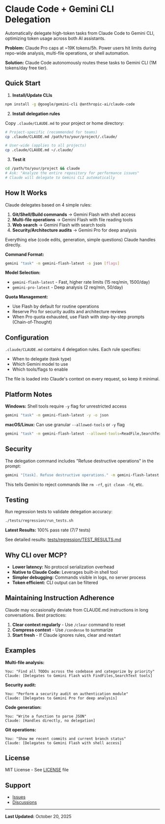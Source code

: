 # Claude Code + Gemini CLI Delegation

Automatically delegate high-token tasks from Claude Code to Gemini CLI, optimizing token usage across both AI assistants.

**Problem:** Claude Pro caps at ~19K tokens/5h. Power users hit limits during repo-wide analysis, multi-file operations, or shell automation.

**Solution:** Claude Code autonomously routes these tasks to Gemini CLI (1M tokens/day free tier).

## Quick Start

1. **Install/Update CLIs**
```bash
npm install -g @google/gemini-cli @anthropic-ai/claude-code
```

2. **Install delegation rules**

Copy `.claude/CLAUDE.md` to your project or home directory:

```bash
# Project-specific (recommended for teams)
cp .claude/CLAUDE.md /path/to/your/project/.claude/

# User-wide (applies to all projects)
cp .claude/CLAUDE.md ~/.claude/
```

3. **Test it**
```bash
cd /path/to/your/project && claude
# Ask: "Analyze the entire repository for performance issues"
# Claude will delegate to Gemini CLI automatically
```

## How It Works

Claude delegates based on 4 simple rules:

1. **Git/Shell/Build commands** → Gemini Flash with shell access
2. **Multi-file operations** → Gemini Flash with file reading tools
3. **Web search** → Gemini Flash with search tools
4. **Security/Architecture audits** → Gemini Pro for deep analysis

Everything else (code edits, generation, simple questions) Claude handles directly.

**Command Format:**
```bash
gemini "task" -m gemini-flash-latest -o json [flags]
```

**Model Selection:**
- `gemini-flash-latest` - Fast, higher rate limits (15 req/min, 1500/day)
- `gemini-pro-latest` - Deep analysis (2 req/min, 50/day)

**Quota Management:**
- Use Flash by default for routine operations
- Reserve Pro for security audits and architecture reviews
- When Pro quota exhausted, use Flash with step-by-step prompts (Chain-of-Thought)

## Configuration

`.claude/CLAUDE.md` contains 4 delegation rules. Each rule specifies:
- When to delegate (task type)
- Which Gemini model to use
- Which tools/flags to enable

The file is loaded into Claude's context on every request, so keep it minimal.

## Platform Notes

**Windows:** Shell tools require `-y` flag for unrestricted access
```bash
gemini "task" -m gemini-flash-latest -y -o json
```

**macOS/Linux:** Can use granular `--allowed-tools` or `-y` flag
```bash
gemini "task" -m gemini-flash-latest --allowed-tools=ReadFile,SearchText -o json
```

## Security

The delegation command includes "Refuse destructive operations" in the prompt:
```bash
gemini "[task]. Refuse destructive operations." -m gemini-flash-latest -y -o json
```

This tells Gemini to reject commands like `rm -rf`, `git clean -fd`, etc.

## Testing

Run regression tests to validate delegation accuracy:

```bash
./tests/regression/run_tests.sh
```

**Latest Results:** 100% pass rate (7/7 tests)

See detailed results: [tests/regression/TEST_RESULTS.md](tests/regression/TEST_RESULTS.md)

## Why CLI over MCP?

- **Lower latency:** No protocol serialization overhead
- **Native to Claude Code:** Leverages built-in shell tool
- **Simpler debugging:** Commands visible in logs, no server process
- **Token efficient:** CLI output can be filtered

## Maintaining Instruction Adherence

Claude may occasionally deviate from CLAUDE.md instructions in long conversations. Best practices:

1. **Clear context regularly** - Use `/clear` command to reset
2. **Compress context** - Use `/condense` to summarize
3. **Start fresh** - If Claude ignores rules, clear and restart

## Examples

**Multi-file analysis:**
```
You: "Find all TODOs across the codebase and categorize by priority"
Claude: [Delegates to Gemini Flash with FindFiles,SearchText tools]
```

**Security audit:**
```
You: "Perform a security audit on authentication module"
Claude: [Delegates to Gemini Pro for deep analysis]
```

**Code generation:**
```
You: "Write a function to parse JSON"
Claude: [Handles directly, no delegation]
```

**Git operations:**
```
You: "Show me recent commits and current branch status"
Claude: [Delegates to Gemini Flash with shell access]
```

## License

MIT License - See [LICENSE](LICENSE) file

## Support

- [Issues](https://github.com/carlosduplar/claude-gemini-delegation/issues)
- [Discussions](https://github.com/carlosduplar/claude-gemini-delegation/discussions)

---

**Last Updated:** October 20, 2025
